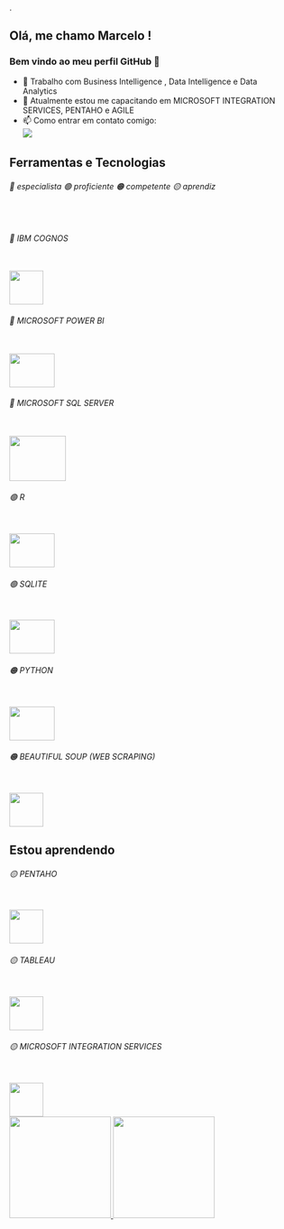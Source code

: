 .

## Olá, me chamo Marcelo ! 
### Bem vindo ao meu perfil GitHub 👋

- 🔭 Trabalho com Business Intelligence , Data Intelligence e Data Analytics 
- 🌱 Atualmente estou me capacitando em MICROSOFT INTEGRATION SERVICES, PENTAHO e AGILE
- 📫 Como entrar em contato comigo: <a href = "mailto:marcelomuniz64301@gmail.com"><br/><img src="https://img.shields.io/badge/Gmail-D14836?style=for-the-badge&logo=gmail&logoColor=white" target="_blank"></a>

<!---
- 🔭 Atualmente estou trabalhando ... 
- 🌱 Atualmente estou aprendendo ...
- 👯 Estou procurando colaborar em ...
- 🤔 Estou procurando ajuda com ...
- 💬 Pergunte-me sobre ...
- 📫 Como entrar em contato comigo: ...
- 😄 Pronomes: ...
- ⚡ Curiosidade: ...
- ⚡ Curiosidade: Aficcionado por STAR WARS 🛸, praticante de artes marciais (jiu jitsu, muay thai) 🥋, torcedor do Fortaleza E.C ⚽, pai de 4 filhos 👨‍👨‍👧‍👦e casado com uma LINDA mulher 🥰!  
--->

## Ferramentas e Tecnologias 
###### 🔵 especialista 🟢 proficiente 🟠 competente 🟡 aprendiz <br>
<br>
<!--- IBM COGNOS --->

###### 🔵 IBM COGNOS <br>
<br>
 <!--- POWER BI --->
<img src="https://www.isnotdown.com/assets/pics/ibm-cognos.png" width="60" height="60"/>    

###### 🔵 MICROSOFT POWER BI <br>
<br>
<!--- MICROSOFT SQL SERVER --->
<img src="https://www.interop.com.br/wp-content/uploads/2019/04/power-BI.png" width="80" height="60"/>

###### 🔵 MICROSOFT SQL SERVER <br>
<br>
<img src="https://th.bing.com/th/id/OIP.JSrAdYAFOcWJJ_dTO2Rt1QHaD2?pid=ImgDet&rs=1" width="100" height="80"/>
<!--- R --->

###### 🟢 R <br>
<br>
<img src="https://europeanhealtheconomics.com/wp-content/uploads/R-Programming-Online-Course-e1541588734550.jpg" width="80" height="60"/>  
<!---SQLITE --->

###### 🟢 SQLITE <br>
<br>
<img src="https://cdn.ourcodeworld.com/public-media/articles/articleocw-5c645134e8f81.jpg" width="80" height="60"/>
 <!--- PYTHON --->

###### 🟠 PYTHON <br>
<br>
<img src="https://www.python.org/static/community_logos/python-logo.png" width="80" height="60"/>
<!--- BEAUTIFUL SOUP (WEB SCRAPING) --->

###### 🟠 BEAUTIFUL SOUP (WEB SCRAPING) <br>
 <br>
<img src="https://www.crummy.com/software/BeautifulSoup/bs4/doc/_images/6.1.jpg" width="60" height="60"/>

## Estou aprendendo
<!--- PENTAHO --->

###### 🟡 PENTAHO <br>
<br>
<img src="http://databool.com/wp-content/uploads/2020/03/o-que-e-pentaho.png" width="60" height="60"/>
<!--- TABLEAU --->

###### 🟡 TABLEAU <br>
<br>
<img src="https://analyticstraininghub.com/wp-content/uploads/2020/10/Tableau-Logo-1-800x800.jpg" width="60" height="60"/>
<!--- MICROSOFT INTEGRATION SERVICES --->

###### 🟡  MICROSOFT INTEGRATION SERVICES <br>
<br>
<img src="https://upload.wikimedia.org/wikipedia/commons/thumb/5/5f/Visual_Studio_Logo_%282013-2017%29.svg/500px-Visual_Studio_Logo_%282013-2017%29.svg.png?20131108173236" width="60" height="60"/>

<div>
<a href="https://github.com/marceloma27">
<img height="180em" src="https://github-readme-stats.vercel.app/api/top-langs/?username=marceloma27&layout=compact&langs_count=7&theme=dracula"/>
<img height="180em" src="https://github-readme-stats.vercel.app/api?username=marceloma27&show_icons=true&theme=dracula&include_all_commits=true&count_private=true"/>
</div>

<!---
marceloma27/marceloma27 is a ✨ special ✨ repository because its `README.md` (this file) appears on your GitHub profile.
You can click the Preview link to take a look at your changes.
--->
